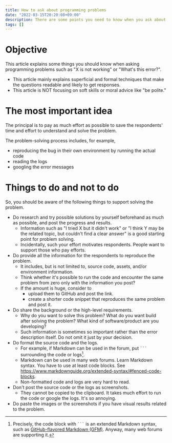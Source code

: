 ```yaml
---
title: How to ask about programming problems
date: "2022-03-15T20:20:08+09:00"
description: There are some points you need to know when you ask about programming problems on forums.
tags: []
---
```


# Objective
This article explains some things you should know when asking programming problems such as "X is not working" or "What's this error?".
* This article mainly explains superficial and formal techniques that make the questions readable and likely to get responses.
* This article is NOT focusing on soft skills or moral advice like "be polite."

# The most important idea
The principal is to pay as much effort as possible to save the respondents' time and effort to understand and solve the problem.

The problem-solving process includes, for example,
* reproducing the bug in their own environment by running the actual code
* reading the logs
* googling the error messages

# Things to do and not to do
So, you should be aware of the following things to support solving the problem.

* Do research and try possible solutions by yourself beforehand as much as possible, and post the progress and results.
  * Information such as "I tried X but it didn't work" or "I think Y may be the related topic, but couldn't find a clear answer" is a good starting point for problem solving.
  * Incidentally, such your effort motivates respondents. People want to support those who pay efforts.
* Do provide all the information for the respondents to reproduce the problem.
  * It includes, but is not limited to, source code, assets, and/or environment information.
  * Think whether it's possible to run the code and encounter the same problem from zero only with the information you post?
  * If the amount is huge, consider to
    * upload them to GitHub and post the link.
    * create a shorter code snippet that reproduces the same problem and post it.
* Do share the background or the high-level requirements.
  * Why do you want to solve this problem? What do you want build after solving the problem? What kind of software/product are you developing?
  * Such information is sometimes so important rather than the error description itself. Do not omit it just by your decision.
* Do format the source code and the logs.
  * For example, if Markdown can be used in the forum, put ` ``` ` surrounding the code or logs[^1].
  * Markdown can be used in many web forums. Learn Markdown syntax. You have to use at least code blocks. See https://www.markdownguide.org/extended-syntax/#fenced-code-blocks.
  * Non-formatted code and logs are very hard to read.
* Don't post the source code or the logs as screenshots.
  * They cannot be copied to the clipboard. It takes much effort to run the code or google the logs. It's so annoying.
* Do paste the images or the screenshots if you have visual results related to the problem.

[^1]: Precisely, the code block with ` ``` ` is an extended Markdown syntax, such as [GitHub-flavored Markdown (GFM)](https://github.github.com/gfm/). Anyway, many web forums are supporting it.

